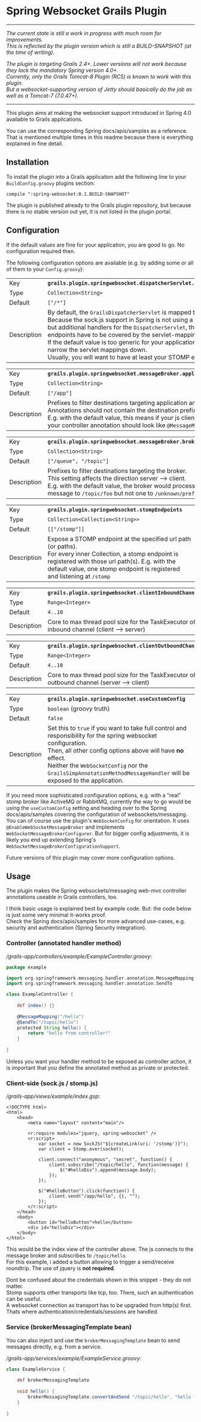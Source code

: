 # Spring Websocket Grails Plugin

- - -
*The current state is still a work in progress with much room for improvements.*  
*This is reflected by the plugin version which is still a BUILD-SNAPSHOT (at the time of writing)*.

*The plugin is targeting Grails 2.4+. Lower versions will not work because they lack the mandatory Spring version 4.0+.*  
*Currently, only the Grails Tomcat-8 Plugin (RC5) is known to work with this plugin.*  
*But a websocket-supporting version of Jetty should basically do the job as well as a Tomcat-7 (7.0.47+).*
- - -

This plugin aims at making the websocket support introduced in Spring 4.0 available to Grails applications.

You can use the corresponding Spring docs/apis/samples as a reference.  
That is mentioned multiple times in this readme because there is everything explained in fine detail.

## Installation

To install the plugin into a Grails application add the following line to your `BuildConfig.groovy` plugins section:

	compile ":spring-websocket:0.1.BUILD-SNAPSHOT"
	
The plugin is published already to the Grails plugin repository, but because there is no stable version out yet, it is not listed in the plugin portal.

## Configuration

If the default values are fine for your application, you are good to go. No configuration required then.

The following configuration options are available (e.g. by adding some or all of them to your `Config.groovy`):

<table>
	<tr>
		<td>Key</td>
		<td><strong><code>grails.plugin.springwebsocket.dispatcherServlet.additionalMappings</code></strong></td>
	</tr>
	<tr>
		<td>Type</td>
		<td><code>Collection&lt;String&gt;</code></td>
	</tr>
	<tr>
		<td>Default</td>
		<td><code>["/*"]</code></td>
	</tr>
	<tr>
		<td>Description</td>
		<td>
			By default, the <code>GrailsDispatcherServlet</code> is mapped to <code>*.dispatch</code>.<br />
			Because the sock.js support in Spring is not using a separate servlet but additional handlers for the <code>DispatcherServlet</code>, the relevant endpoints have to be covered by the servlet-mapping.<br />
			If the default value is too generic for your application, use this setting to narrow the servlet mappings down.<br />
			Usually, you will want to have at least your STOMP endpoints covered.
		</td>
	</tr>
</table>

<table>
	<tr>
		<td>Key</td>
		<td><strong><code>grails.plugin.springwebsocket.messageBroker.applicationDestinationPrefixes</code></strong></td>
	</tr>
	<tr>
		<td>Type</td>
		<td><code>Collection&lt;String&gt;</code></td>
	</tr>
	<tr>
		<td>Default</td><td><code>["/app"]</code></td>
	</tr>
	<tr>
		<td>Description</td>
		<td>
			Prefixes to filter destinations targeting application annotated methods.<br />
			Annotations should not contain the destination prefix.<br />
			E.g. with the default value, this means if your js client sends to <code>/app/foo/bar</code>, your controller annotation should look like <code>@MessageMapping("/foo/bar")</code>.
		</td>
	</tr>
</table>

<table>
	<tr>
		<td>Key</td>
		<td><strong><code>grails.plugin.springwebsocket.messageBroker.brokerPrefixes</code></strong></td>
	</tr>
	<tr>
		<td>Type</td>
		<td><code>Collection&lt;String&gt;</code></td>
	</tr>
	<tr>
		<td>Default</td>
		<td><code>["/queue", "/topic"]</code></td>
	</tr>
	<tr>
		<td>Description</td>
		<td>
			Prefixes to filter destinations targeting the broker.<br />
			This setting affects the direction server --&gt; client.<br />
			E.g. with the default value, the broker would process a message to <code>/topic/foo</code> but not one to <code>/unknown/prefix/foo</code>.
		</td>
	</tr>
</table>

<table>
	<tr>
		<td>Key</td>
		<td><strong><code>grails.plugin.springwebsocket.stompEndpoints</code></strong></td>
	</tr>
	<tr>
		<td>Type</td>
		<td><code>Collection&lt;Collection&lt;String&gt;&gt;</code></td>
	</tr>
	<tr>
		<td>Default</td>
		<td><code>[["/stomp"]]</code></td>
	</tr>
	<tr>
		<td>Description</td>
		<td>
			Expose a STOMP endpoint at the specified url path (or paths).<br />
			For every inner Collection, a stomp endpoint is registered with those url path(s).
			E.g. with the default value, one stomp endpoint is registered and listening at <code>/stomp</code>
		</td>
	</tr>
</table>

<table>
	<tr>
		<td>Key</td>
		<td><strong><code>grails.plugin.springwebsocket.clientInboundChannel.threadPoolSize</code></strong></td>
	</tr>
	<tr>
		<td>Type</td>
		<td><code>Range&lt;Integer&gt;</code></td>
	</tr>
	<tr>
		<td>Default</td>
		<td><code>4..10</code></td>
	</tr>
	<tr>
		<td>Description</td>
		<td>
			Core to max thread pool size for the TaskExecutor of the client inbound channel (client --&gt; server)
		</td>
	</tr>
</table>

<table>
	<tr>
		<td>Key</td>
		<td><strong><code>grails.plugin.springwebsocket.clientOutboundChannel.threadPoolSize</code></strong></td>
	</tr>
	<tr>
		<td>Type</td>
		<td><code>Range&lt;Integer&gt;</code></td>
	</tr>
	<tr>
		<td>Default</td>
		<td><code>4..10</code></td>
	</tr>
	<tr>
		<td>Description</td>
		<td>
			Core to max thread pool size for the TaskExecutor of the client outbound channel (server --&gt; client)
		</td>
	</tr>
</table>

<table>
	<tr>
		<td>Key</td>
		<td><strong><code>grails.plugin.springwebsocket.useCustomConfig</code></strong></td>
	</tr>
	<tr>
		<td>Type</td>
		<td><code>boolean</code> (groovy truth)</td>
	</tr>
	<tr>
		<td>Default</td>
		<td><code>false</code></td>
	</tr>
	<tr>
		<td>Description</td>
		<td>
			Set this to <code>true</code> if you want to take full control and responsibility for the spring websocket configuration.<br />
			Then, all other config options above will have <strong>no</strong> effect.<br />
			Neither the <code>WebSocketConfig</code> nor the <code>GrailsSimpAnnotationMethodMessageHandler</code> will be exposed to the application.
		</td>
	</tr>
</table>

If you need more sophisticated configuration options, e.g. with a "real" stomp broker like ActiveMQ or RabbitMQ, currently the way to go would be using the <code>useCustomConfig</code> setting and heading over to the Spring docs/apis/samples covering the configuration of websockets/messaging.  
You can of course use the plugin's `WebSocketConfig` for orientation. It uses `@EnableWebSocketMessageBroker` and implements `WebSocketMessageBrokerConfigurer`.
But for bigger config adjustments, it is likely you end up extending Spring's `WebSocketMessageBrokerConfigurationSupport`. 

Future versions of this plugin may cover more configuration options.

## Usage

The plugin makes the Spring websockets/messaging web-mvc controller annotations useable in Grails controllers, too.  

I think basic usage is explained best by example code.
But: the code below is just some very minimal it-works proof.  
Check the Spring docs/apis/samples for more advanced use-cases, e.g. security and authentication (Spring Security integration).

### Controller (annotated handler method)

*/grails-app/controllers/example/ExampleController.groovy*:

```groovy
package example

import org.springframework.messaging.handler.annotation.MessageMapping
import org.springframework.messaging.handler.annotation.SendTo

class ExampleController {
	
	def index() {}
	
	@MessageMapping("/hello")
	@SendTo("/topic/hello")
	protected String hello() {
		return "hello from controller!"
	}
	
}
```

Unless you want your handler method to be exposed as controller action, it is important that you define the annotated method as private or protected.

### Client-side (sock.js / stomp.js)

*/grails-app/views/example/index.gsp*:

```gsp
<!DOCTYPE html>
<html>
	<head>
		<meta name="layout" content="main"/>
		
		<r:require modules="jquery, spring-websocket" />
		<r:script>
			var socket = new SockJS("${createLink(uri: '/stomp')}");
			var client = Stomp.over(socket);
		
			client.connect("anonymous", "secret", function() {
				client.subscribe("/topic/hello", function(message) {
					$("#helloDiv").append(message.body);
				});
			});
		
			$("#helloButton").click(function() {
				client.send("/app/hello", {}, "");
			});
		</r:script>
	</head>
	<body>
		<button id="helloButton">hello</button>
		<div id="helloDiv"></div>
	</body>
</html>
```

This would be the index view of the controller above. The js connects to the message broker and subscribes to <code>/topic/hello</code>.  
For this example, i added a button allowing to trigger a send/receive roundtrip. The use of jquery is **not required**.

Dont be confused about the credentials shown in this snippet - they do not matter.  
Stomp supports other transports like tcp, too. There, such an authentication can be useful.  
A websocket connection as transport has to be upgraded from http(s) first. Thats where authentication/credentials/sessions are handled.

### Service (brokerMessagingTemplate bean)

You can also inject and use the <code>brokerMessagingTemplate</code> bean to send messages directly, e.g. from a service.

*/grails-app/services/example/ExampleService.groovy*:

```groovy
class ExampleService {
	
	def brokerMessagingTemplate
	
	void hello() {
		brokerMessagingTemplate.convertAndSend "/topic/hello", "hello from service!"
	}
	
}
```
